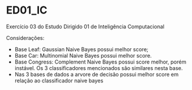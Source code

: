 # ED01_IC
Exercício 03 do Estudo Dirigido 01 de Inteligência Computacional

Considerações:
- Base Leaf: Gaussian Naive Bayes possui melhor score;
- Base Car: Multinomial Naive Bayes possui melhor score.
- Base Congress: Complement Naive Bayes possui score melhor, porém instável. Os 3 classificadores mencionados são similares nesta base.
- Nas 3 bases de dados a arvore de decisão possui melhor score em relação ao classificador naive bayes
